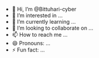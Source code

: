 - 👋 Hi, I’m @Bittuhari-cyber
- 👀 I’m interested in ...
- 🌱 I’m currently learning ...
- 💞️ I’m looking to collaborate on ...
- 📫 How to reach me ...
- 😄 Pronouns: ...
- ⚡ Fun fact: ...

<!---
Bittuhari-cyber/Bittuhari-cyber is a ✨ special ✨ repository because its `README.md` (this file) appears on your GitHub profile.
You can click the Preview link to take a look at your changes.
--->
